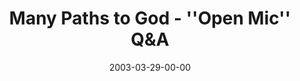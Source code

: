 ---
layout: message
category: message
series: "Go Ahead and Ask"
title: "Many Paths to God - ''Open Mic'' Q&A"
date: 2003-03-29-00-00
message_id: 232
audio: "http://s3.amazonaws.com/crossroads-media/media/legacy/mp3/GoAheadAndAsk_03-30-03_QandA_Sessions.mp3"
audio-duration: "29:27"
explicit: false
---